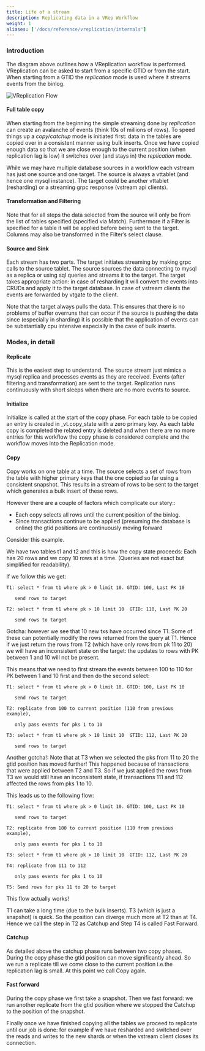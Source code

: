 ```yaml
---
title: Life of a stream
description: Replicating data in a VRep Workflow
weight: 1
aliases: ['/docs/reference/vreplication/internals']
---
```


### Introduction

The diagram above outlines how a VReplication workflow is performed. VReplication can be asked to start from a specific GTID or from the start. When starting from a GTID the _replication_ mode is used where it streams events from the binlog.

![VReplication Flow](/img/VReplicationFlow.png)


#### Full table copy

When starting from the beginning the simple streaming done by _replication_ can create an avalanche of events (think 10s of millions of rows). To speed things up a _copy/catchup_ mode is initiated first: data in the tables are copied over in a consistent manner using bulk inserts. Once we have copied enough data so that we are close enough to the current position (when replication lag is low) it switches over (and stays in) the _replication_ mode.

While we may have multiple database sources in a workflow each vstream has just one source and one target. The source is always a vttablet (and hence one mysql instance). The target could be another vttablet (resharding) or a streaming grpc response (vstream api clients).

#### Transformation and Filtering

Note that for all steps the data selected from the source will only be from the list of tables specified (specified via Match). Furthermore if a Filter is specified for a table it will be applied before being sent to the target. Columns may also be transformed in the Filter’s select clause.

#### Source and Sink

Each stream has two parts. The target initiates streaming by making grpc calls to the source tablet. The source sources the data connecting to mysql as a replica or using sql queries and streams it to the target. The target takes appropriate action: in case of resharding it will convert the events into CRUDs and apply it to the target database. In case of vstream clients the events are forwarded by vtgate to the client.

Note that the target always pulls the data. This ensures that there is no problems of buffer overruns that can occur if the source is pushing the data since (especially in sharding) it is possible that the application of events can be substantially cpu intensive especially in the case of bulk inserts.

### Modes, in detail


#### Replicate

This is the easiest step to understand. The source stream just mimics a mysql replica and processes events as they are received. Events (after filtering and transformation) are sent to the target. Replication runs continuously with short sleeps when there are no more events to source.

#### Initialize

Initialize is called at the start of the copy phase. For each table to be copied an entry is created in \_vt.copy_state with a zero primary key. As each table copy is completed the related entry is deleted and when there are no more entries for this workflow the copy phase is considered complete and the workflow moves into the Replication mode.

#### Copy

Copy works on one table at a time. The source selects a set of rows from the table with higher primary keys that the one copied so far using a consistent snapshot. This results in a stream of rows to be sent to the target which generates a bulk insert of these rows.

However there are a couple of factors which complicate our story::

*   Each copy selects all rows until the current position of the binlog.
*   Since transactions continue to be applied (presuming the database is online) the gtid positions are continuously moving forward

Consider this example.

We have two tables t1 and t2 and this is how the copy state proceeds: Each has 20 rows and we copy 10 rows at a time.
(Queries are not exact but simplified for readability).

If we follow this we get:

```
T1: select * from t1 where pk > 0 limit 10. GTID: 100, Last PK 10

   send rows to target

T2: select * from t1 where pk > 10 limit 10  GTID: 110, Last PK 20

   send rows to target
```

Gotcha: however we see that 10 new txs have occurred since T1. Some of these can potentially modify the rows returned from the query at T1. Hence if we just return the rows from T2 (which have only rows from pk 11 to 20) we will have an inconsistent state on the target: the updates to rows with PK between 1 and 10 will not be present.

This means that we need to first stream the events between 100 to 110 for PK between 1 and 10 first and then do the second select:

```
T1: select * from t1 where pk > 0 limit 10. GTID: 100, Last PK 10

   send rows to target

T2: replicate from 100 to current position (110 from previous example),

   only pass events for pks 1 to 10

T3: select * from t1 where pk > 10 limit 10  GTID: 112, Last PK 20

   send rows to target
```

Another gotcha!: Note that at T3 when we selected the pks from 11 to 20 the gtid position has moved further! This happened because of transactions that were applied between T2 and T3. So if we just applied the rows from T3 we would still have an inconsistent state, if transactions 111 and 112 affected the rows from pks 1 to 10.

This leads us to the following flow:

```
T1: select * from t1 where pk > 0 limit 10. GTID: 100, Last PK 10

   send rows to target

T2: replicate from 100 to current position (110 from previous example),

   only pass events for pks 1 to 10

T3: select * from t1 where pk > 10 limit 10  GTID: 112, Last PK 20

T4: replicate from 111 to 112  

   only pass events for pks 1 to 10

T5: Send rows for pks 11 to 20 to target
```

This flow actually works!

T1 can take a long time (due to the bulk inserts). T3 (which is just a snapshot) is quick. So the position can diverge much more at T2 than at T4. Hence we call the step in T2 as Catchup and Step T4 is called Fast Forward.

#### Catchup

As detailed above the catchup phase runs between two copy phases. During the copy phase the gtid position can move significantly ahead. So we run a replicate till we come close to the current position i.e.the replication lag is small. At this point we call Copy again.

#### Fast forward

During the copy phase we first take a snapshot. Then we fast forward: we run another replicate from the gtid position where we stopped the Catchup to the position of the snapshot.

Finally once we have finished copying all the tables we proceed to replicate until our job is done: for example if we have resharded and switched over the reads and writes to the new shards or when the vstream client closes its connection.
